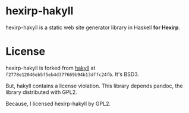 # hexirp-hakyll

hexirp-hakyll is a static web site generator library in Haskell **for Hexirp**.

# License

hexirp-hakyll is forked from [hakyll](https://github.com/jaspervdj/hakyll.git) at `f2778e12046eb5f5eb4d377669b94b13dffc24fb`. It's BSD3.

But, hakyll contains a license violation. This library depends pandoc, the library distributed with GPL2.

Because, I licensed hexirp-hakyll by GPL2.
